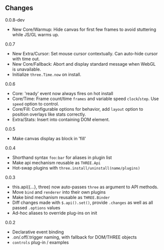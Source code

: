Changes
----
0.0.8-dev
* New Core/Warmup: Hide canvas for first few frames to avoid stuttering while JS/GL warms up.

0.0.7
* New Extra/Cursor: Set mouse cursor contextually. Can auto-hide cursor with time out.
* New Core/Fallback: Abort and display standard message when WebGL is unavailable.
* Initialize `three.Time.now` on install.

0.0.6
* Core: 'ready' event now always fires on hot install
* Core/Time: Frame count/time `frames` and variable speed `clock`/`step`. Use `speed` option to control.
* Core/Fill: Configurable options for behavior, add `layout` option to position overlays like stats correctly.
* Extra/Stats: Insert into containing DOM element.

0.0.5
* Make canvas display as block in 'fill'

0.0.4

* Shorthand syntax `foo:bar` for aliases in plugin list
* Make api mechanism reusable as `THREE.Api`
* Hot-swap plugins with `three.install/uninstall(name/plugins)`

0.0.3

* this.api({...}, three) now auto-passes `three` as argument to API methods.
* Move `bind` and `renderer` into their own plugins
* Make bind mechanism reusable as `THREE.Binder`
* Diff changes made with `$.api().set()`, provide `.changes` as well as all passed `.options` values
* Ad-hoc aliases to override plug-ins on init

0.0.2

* Declarative event binding
* .on/.off/.trigger naming, with fallback for DOM/THREE objects
* `controls` plug-in / examples
